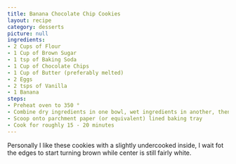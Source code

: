 ```yaml
---
title: Banana Chocolate Chip Cookies
layout: recipe
category: desserts
picture: null
ingredients:
- 2 Cups of Flour
- 1 Cup of Brown Sugar
- 1 tsp of Baking Soda
- 1 Cup of Chocolate Chips
- 1 Cup of Butter (preferably melted)
- 2 Eggs
- 2 tsps of Vanilla
- 1 Banana
steps:
- Preheat oven to 350 °
- Combine dry ingredients in one bowl, wet ingredients in another, then mix together
- Scoop onto parchment paper (or equivalent) lined baking tray
- Cook for roughly 15 - 20 minutes
---
```


Personally I like these cookies with a slightly undercooked inside, I wait fot the edges to start turning brown while center is still fairly white.
